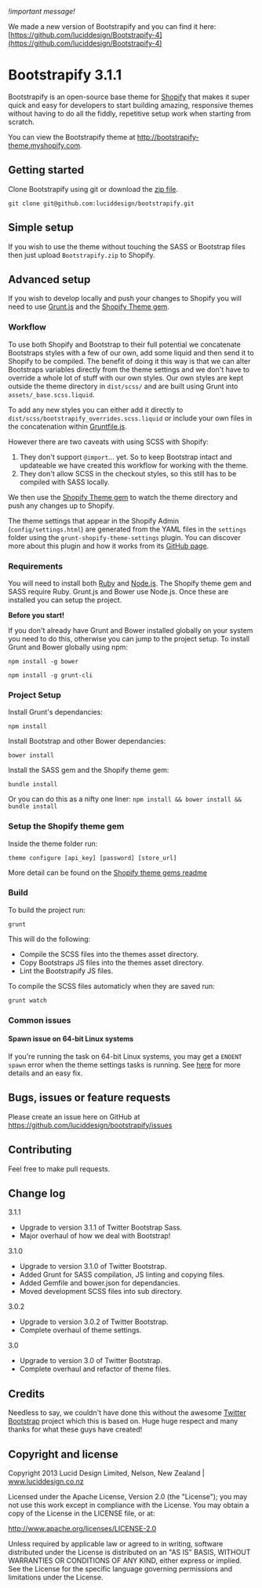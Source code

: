 _*!important message!*_

We made a new version of Bootstrapify and you can find it here: [https://github.com/luciddesign/Bootstrapify-4](https://github.com/luciddesign/Bootstrapify-4)


# Bootstrapify 3.1.1

Bootstrapify is an open-source base theme for [Shopify](http://www.shopify.com?ref=lucid-design) that makes it super quick and easy for developers to start building amazing, responsive themes without having to do all the fiddly, repetitive setup work when starting from scratch.

You can view the Bootstrapify theme at http://bootstrapify-theme.myshopify.com.


## Getting started

Clone Bootstrapify using git or download the [zip file](https://github.com/luciddesign/bootstrapify/archive/master.zip).

    git clone git@github.com:luciddesign/bootstrapify.git

## Simple setup

If you wish to use the theme without touching the SASS or Bootstrap files then just upload `Bootstrapify.zip` to Shopify.

## Advanced setup

If you wish to develop locally and push your changes to Shopify you will need to use [Grunt.js](http://gruntjs.com/) and the [Shopify Theme gem](https://github.com/Shopify/shopify_theme).

### Workflow

To use both Shopify and Bootstrap to their full potential we concatenate Bootstraps styles with a few of our own, add some liquid and then send it to Shopify to be compiled.
The benefit of doing it this way is that we can alter Bootstraps variables directly from the theme settings and we don't have to override a whole lot of stuff with our own styles.
Our own styles are kept outside the theme directory in `dist/scss/` and are built using Grunt into `assets/_base.scss.liquid`.

To add any new styles you can either add it directly to `dist/scss/bootstrapify_overrides.scss.liquid` or include your own files in the concatenation within [Gruntfile.js](https://github.com/luciddesign/bootstrapify/blob/master/Gruntfile.js#L54-L128).

However there are two caveats with using SCSS with Shopify:

1. They don't support `@import`... yet. So to keep Bootstrap intact and updateable we have created this workflow for working with the theme.
2. They don't allow SCSS in the checkout styles, so this still has to be compiled with SASS locally.

We then use the [Shopify Theme gem](https://github.com/Shopify/shopify_theme) to watch the theme directory and push any changes up to Shopify.

The theme settings that appear in the Shopify Admin (`config/settings.html`) are generated from the YAML files in the `settings` folder using the `grunt-shopify-theme-settings` plugin. 
You can discover more about this plugin and how it works from its [GitHub page](https://github.com/discolabs/grunt-shopify-theme-settings).

### Requirements

You will need to install both [Ruby](https://www.ruby-lang.org) and [Node.js](http://nodejs.org/).
The Shopify theme gem and SASS require Ruby. Grunt.js and Bower use Node.js. Once these are installed you can setup the project.

**Before you start!**

If you don't already have Grunt and Bower installed globally on your system you need to do this, otherwise you can jump to the project setup.
To install Grunt and Bower globally using npm:

    npm install -g bower

    npm install -g grunt-cli

### Project Setup
Install Grunt's dependancies:

    npm install

Install Bootstrap and other Bower dependancies:

    bower install

Install the SASS gem and the Shopify theme gem:

    bundle install
    
Or you can do this as a nifty one liner: `npm install && bower install && bundle install`

### Setup the Shopify theme gem

Inside the theme folder run:

    theme configure [api_key] [password] [store_url]
    
More detail can be found on the [Shopify theme gems readme](https://github.com/Shopify/shopify_theme#usage)

### Build

To build the project run:

    grunt    

This will do the following:

 * Compile the SCSS files into the themes asset directory.
 * Copy Bootstraps JS files into the themes asset directory.
 * Lint the Bootstrapify JS files.

To compile the SCSS files automaticly when they are saved run:

    grunt watch

### Common issues

#### Spawn issue on 64-bit Linux systems

If you're running the task on 64-bit Linux systems, you may get a `ENOENT spawn` error when the theme settings tasks is running.
See [here](https://github.com/discolabs/grunt-shopify-theme-settings/issues/17) for more details and an easy fix.

## Bugs, issues or feature requests

Please create an issue here on GitHub at https://github.com/luciddesign/bootstrapify/issues


## Contributing

Feel free to make pull requests.


## Change log

3.1.1

 * Upgrade to version 3.1.1 of Twitter Bootstrap Sass.
 * Major overhaul of how we deal with Bootstrap!

3.1.0

 * Upgrade to version 3.1.0 of Twitter Bootstrap.
 * Added Grunt for SASS compilation, JS linting and copying files. 
 * Added Gemfile and bower.json for dependancies.
 * Moved development SCSS files into sub directory.
 
3.0.2

 * Upgrade to version 3.0.2 of Twitter Bootstrap.
 * Complete overhaul of theme settings.
 
3.0

 * Upgrade to version 3.0 of Twitter Bootstrap.
 * Complete overhaul and refactor of theme files.


## Credits

Needless to say, we couldn't have done this without the awesome [Twitter Bootstrap](http://twitter.github.com/bootstrap) project which this is based on.
Huge huge respect and many thanks for what these guys have created!


## Copyright and license

Copyright 2013 Lucid Design Limited, Nelson, New Zealand | www.luciddesign.co.nz

Licensed under the Apache License, Version 2.0 (the "License");
you may not use this work except in compliance with the License.
You may obtain a copy of the License in the LICENSE file, or at:

   http://www.apache.org/licenses/LICENSE-2.0

Unless required by applicable law or agreed to in writing, software
distributed under the License is distributed on an "AS IS" BASIS,
WITHOUT WARRANTIES OR CONDITIONS OF ANY KIND, either express or implied.
See the License for the specific language governing permissions and
limitations under the License.

